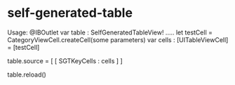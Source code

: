 # self-generated-table

Usage:
@IBOutlet var table : SelfGeneratedTableView!
.....
let testCell = CategoryViewCell.createCell(some parameters)
var cells : [UITableViewCell] = [testCell]

table.source = [ [ SGTKeyCells : cells ] ]

table.reload()
